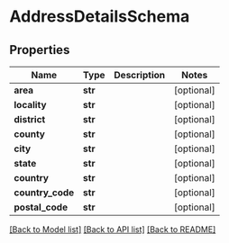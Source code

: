 # AddressDetailsSchema

## Properties
Name | Type | Description | Notes
------------ | ------------- | ------------- | -------------
**area** | **str** |  | [optional] 
**locality** | **str** |  | [optional] 
**district** | **str** |  | [optional] 
**county** | **str** |  | [optional] 
**city** | **str** |  | [optional] 
**state** | **str** |  | [optional] 
**country** | **str** |  | [optional] 
**country_code** | **str** |  | [optional] 
**postal_code** | **str** |  | [optional] 

[[Back to Model list]](../README.md#documentation-for-models) [[Back to API list]](../README.md#documentation-for-api-endpoints) [[Back to README]](../README.md)


